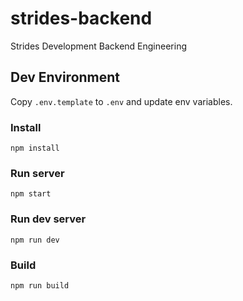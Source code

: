 # strides-backend

Strides Development Backend Engineering

## Dev Environment

Copy `.env.template` to `.env` and update env variables.

### Install

```
npm install
```

### Run server

```
npm start
```

### Run dev server

```
npm run dev
```

### Build

```
npm run build
```

